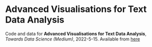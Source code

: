 # Advanced Visualisations for Text Data Analysis

Code and data for **Advanced Visualisations for Text Data Analysis**, *Towards Data Science (Medium)*, 2022-5-15. Available from [here](https://towardsdatascience.com/advanced-visualisations-for-text-data-analysis-fc8add8796e2?sk=b0b165f71582edb07998dfd092b37da8)
